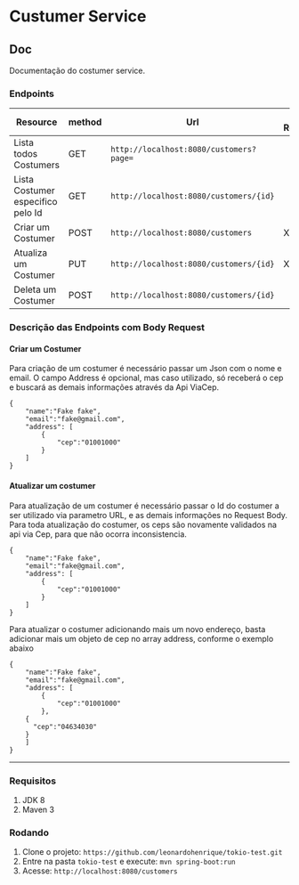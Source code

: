 # Custumer Service

## Doc
Documentação do costumer service.

### Endpoints


| Resource |method | Url | Body Request |
|----|---|-----|-----|
| Lista todos Costumers | GET | `http://localhost:8080/customers?page=` | |
| Lista Costumer especifico pelo Id | GET | `http://localhost:8080/customers/{id}` | |
| Criar um Costumer | POST | `http://localhost:8080/customers` | X |
| Atualiza um Costumer | PUT | `http://localhost:8080/customers/{id}` | X |
| Deleta um Costumer | POST | `http://localhost:8080/customers/{id}` |  |


### Descrição das Endpoints com Body Request

#### Criar um Costumer
Para criação de um costumer é necessário passar um Json com o nome e email. O campo Address é opcional, mas caso utilizado, só receberá o cep e buscará as demais informações através da Api ViaCep.
```
{
	"name":"Fake fake",
	"email":"fake@gmail.com",
	"address": [
		{
			"cep":"01001000"
		}
	]
}
```
#### Atualizar um costumer
Para atualização de um costumer é necessário passar o Id do costumer a ser utilizado via parametro URL, e as demais informações no Request Body.
Para toda atualização do costumer, os ceps são novamente validados na api via Cep, para que não ocorra inconsistencia.
```
{
	"name":"Fake fake",
	"email":"fake@gmail.com",
	"address": [
		{
			"cep":"01001000"
		}
	]
}
```
Para atualizar o costumer adicionando mais um novo endereço, basta adicionar mais um objeto de cep no array address, conforme o exemplo abaixo
```
{
	"name":"Fake fake",
	"email":"fake@gmail.com",
	"address": [
		{
			"cep":"01001000"
		},
    {
      "cep":"04634030"
    }
	]
}
```


---- 
### Requisitos

1. JDK 8
1. Maven 3

### Rodando

1. Clone o projeto: `https://github.com/leonardohenrique/tokio-test.git`
1. Entre na pasta `tokio-test` e execute: `mvn spring-boot:run`
1. Acesse: `http://localhost:8080/customers`



